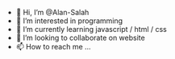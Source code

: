 - 👋 Hi, I’m @Alan-Salah
- 👀 I’m interested in programming
- 🌱 I’m currently learning javascript / html / css
- 💞️ I’m looking to collaborate on website
- 📫 How to reach me ...

<!---
Alan-Salah/Alan-Salah is a ✨ special ✨ repository because its `README.md` (this file) appears on your GitHub profile.
You can click the Preview link to take a look at your changes.
--->
